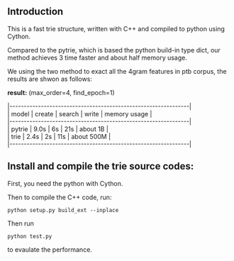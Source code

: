 
## Introduction

This is a fast trie structure, written with C++ and compiled to python using Cython.

Compared to the pytrie, which is based the python build-in type dict, 
our method achieves 3 time faster and about half memory usage.

We using the two method to exact all the 4gram features in ptb corpus,
the results are shwon as follows:

**result:** 
(max_order=4, find_epoch=1)

|---------------------------------------------------------------|     
|  model       |  create  |  search  |  write  |  memory usage  |     
|---------------------------------------------------------------|     
|  pytrie      |     9.0s |     6s   |    21s  |    about 1B    |     
|  trie        |     2.4s |     2s   |    11s  |    about 500M  |     
|---------------------------------------------------------------|     



## Install and compile the trie source codes:

First, you need the python with Cython.

Then to compile the C++ code,  run: 
```shell
python setup.py build_ext --inplace
```

Then run
```shell
python test.py
```
to evaulate the performance.




